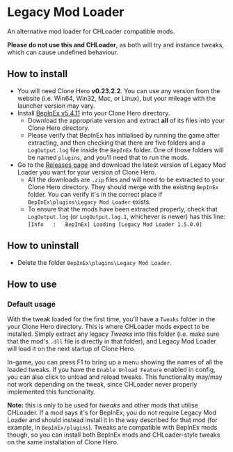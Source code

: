 # Legacy Mod Loader
An alternative mod loader for CHLoader compatible mods.

**Please do not use this and CHLoader**, as both will try and instance tweaks, which can cause undefined behaviour.

## How to install
- You will need Clone Hero **v0.23.2.2**. You can use any version from the website (i.e. Win64, Win32, Mac, or Linux), but your mileage with the launcher version may vary.
- Install [BepInEx v5.4.11](https://github.com/BepInEx/BepInEx/releases/tag/v5.4.11) into your Clone Hero directory.
  - Download the appropriate version and extract **all** of its files into your Clone Hero directory.
  - Please verify that BepInEx has initialised by running the game after extracting, and then checking that there are five folders and a `LogOutput.log` file inside the `BepInEx` folder. One of those folders will be named `plugins`, and you'll need that to run the mods.
- Go to the [Releases page](https://github.com/Biendeo/My-Clone-Hero-Tweaks/releases) and download the latest version of Legacy Mod Loader you want for your version of Clone Hero.
    - All the downloads are `.zip` files and will need to be extracted to your Clone Hero directory. They should merge with the existing `BepInEx` folder. You can verify it's in the correct place if `BepInEx\plugins\Legacy Mod Loader` exists.
    - To ensure that the mods have been extracted properly, check that `LogOutput.log` (or `LogOutput.log.1`, whichever is newer) has this line: `[Info   :   BepInEx] Loading [Legacy Mod Loader 1.5.0.0]`

## How to uninstall
- Delete the folder `BepInEx\plugins\Legacy Mod Loader`.

## How to use
### Default usage
With the tweak loaded for the first time, you'll have a `Tweaks` folder in the your Clone Hero directory. This is where CHLoader mods expect to be installed. Simply extract any legacy *Tweaks* into this folder (i.e. make sure that the mod's `.dll` file is directly in that folder), and Legacy Mod Loader will load it on the next startup of Clone Hero.

In-game, you can press F1 to bring up a menu showing the names of all the loaded tweaks. If you have the `Enable Unload Feature` enabled in config, you can also click to unload and reload tweaks. This functionality may/may not work depending on the tweak, since CHLoader never properly implemented this functionality.

**Note:** this is only to be used for *tweaks* and other mods that utilise CHLoader. If a mod says it's for BepInEx, you do not require Legacy Mod Loader and should instead install it in the way described for that mod (for example, in `BepInEx/plugins`). Tweaks are compatible with BepInEx mods though, so you can install both BepInEx mods and CHLoader-style tweaks on the same installation of Clone Hero.